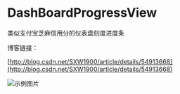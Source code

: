# DashBoardProgressView

类似支付宝芝麻信用分的仪表盘刻度进度条

博客链接：

[http://blog.csdn.net/SXW1900/article/details/54913668](http://blog.csdn.net/SXW1900/article/details/54913668)

![示例图片](http://bmob-cdn-8974.b0.upaiyun.com/2017/02/07/c0ac3735405807a98081371ee2a702ca.gif)
